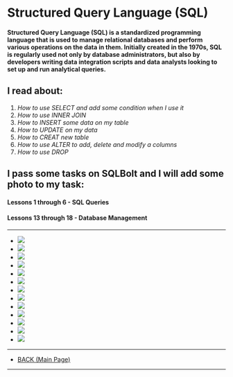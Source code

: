 # Structured Query Language (SQL)
#### Structured Query Language (SQL) is a standardized programming language that is used to manage relational databases and perform various operations on the data in them. Initially created in the 1970s, SQL is regularly used not only by database administrators, but also by developers writing data integration scripts and data analysts looking to set up and run analytical queries.

## I read about:

1. *How to use SELECT and add some condition when I use it*
2. *How to use INNER JOIN*
3. *How to INSERT some data on my table*
4. *How to UPDATE on my data*
5. *How to CREAT new table*
6. *How to use ALTER to add, delete and modify a columns*
7. *How to use DROP*

**I pass some tasks on SQLBolt and I will add some photo to my task:**
---
#### Lessons 1 through 6 - **SQL Queries**
#### Lessons 13 through 18 - **Database Management**
---
- ![](./Scresenhots/1.png)
- ![](./Screenshots/2.png)
- ![](./Screenshots/3.png)
- ![](./Screenshots/4.png)
- ![](./Screenshots/5.png)
- ![](./Screenshots/6.png)
- ![](./Screenshots/13.png)
- ![](./Screenshots/14.png)
- ![](./Screenshots/15.png)
- ![](./Screenshots/16.png)
- ![](./Screenshots/17.png)
- ![](./Screenshots/18.png)
- ![](./Screenshots/DONE.png)

---
- [BACK (Main Page)](../README.md)
---